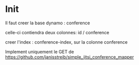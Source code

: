 # Init

Il faut creer la base dynamo : conference

celle-ci contiendra deux colonnes: id / conference

creer l'index : conference-index, sur la colonne conference

Implement uniquement le GET de
https://github.com/janisstreib/simple_jitsi_conference_mapper
